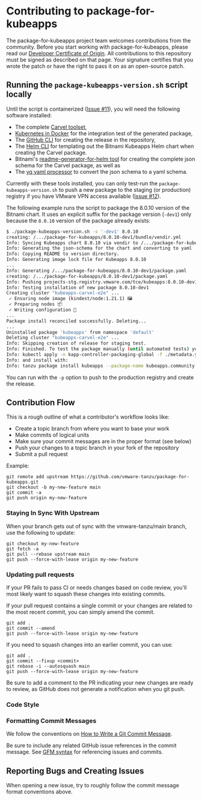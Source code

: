 # Contributing to package-for-kubeapps

The package-for-kubeapps project team welcomes contributions from the community. Before you start working with package-for-kubeapps, please
read our [Developer Certificate of Origin](https://cla.vmware.com/dco). All contributions to this repository must be
signed as described on that page. Your signature certifies that you wrote the patch or have the right to pass it on
as an open-source patch.

## Running the `package-kubeapps-version.sh` script locally

Until the script is containerized ([Issue #11](https://github.com/vmware-tanzu/package-for-kubeapps/issues/11)), you will need the following software installed:

- The complete [Carvel toolset](https://carvel.dev/#install),
- [Kubernetes in Docker](https://kind.sigs.k8s.io/) for the integration test of the generated package,
- The [GitHub CLI](https://cli.github.com/) for creating the release in the repository,
- The [Helm CLI](https://helm.sh/) for templating out the Bitnami Kubeapps Helm chart when creating the Carvel package.
- Bitnami's [readme-generator-for-helm tool](https://github.com/bitnami-labs/readme-generator-for-helm) for creating the complete json schema for the Carvel package, as well as
- The [yq yaml processor](https://mikefarah.gitbook.io/yq/) to convert the json schema to a yaml schema.

Currently with these tools installed, you can only test-run the `package-kubeapps-version.sh` to push a new package to the staging (or production) registry if you have VMware VPN access available ([Issue #12](https://github.com/vmware-tanzu/package-for-kubeapps/issues/12)).

The following example runs the script to package the 8.0.10 version of the Bitnami chart. It uses an explicit suffix for the package version (`-dev1`) only because the `8.0.10` version of the package already exists:

```bash
$ ./package-kubeapps-version.sh -s '-dev1' 8.0.10
creating: /.../package-for-kubeapps/8.0.10-dev1/bundle/vendir.yml
Info: Syncing Kubeapps chart 8.0.10 via vendir to /.../package-for-kubeapps/8.0.10-dev1/bundle.
Info: Generating the json-schema for the chart and converting to yaml
Info: Copying README to version directory.
Info: Generating image lock file for Kubeapps 8.0.10
...
Info: Generating /.../package-for-kubeapps/8.0.10-dev1/package.yaml
creating: /.../package-for-kubeapps/8.0.10-dev1/package.yaml
Info: Pushing projects-stg.registry.vmware.com/tce/kubeapps:8.0.10-dev1 image.
Info: Testing installation of new package 8.0.10-dev1
Creating cluster "kubeapps-carvel-e2e" ...
 ✓ Ensuring node image (kindest/node:1.21.1) 🖼
 ✓ Preparing nodes 📦
 ✓ Writing configuration 📜
...
Package install reconciled successfully. Deleting...
...
Uninstalled package 'kubeapps' from namespace 'default'
Deleting cluster "kubeapps-carvel-e2e" ...
Info: Skipping creation of release for staging test.
Info: Finished. To test the package manually (until automated tests) you can make the package available on your cluster with:
Info: kubectl apply -n kapp-controller-packaging-global -f ./metadata.yaml -f ./8.0.10-dev1/package.yaml
Info: and install with:
Info: tanzu package install kubeapps --package-name kubeapps.community.tanzu.vmware.com --version 8.0.10-dev1
```

You can run with the `-p` option to push to the production registry and create the release.

## Contribution Flow

This is a rough outline of what a contributor's workflow looks like:

- Create a topic branch from where you want to base your work
- Make commits of logical units
- Make sure your commit messages are in the proper format (see below)
- Push your changes to a topic branch in your fork of the repository
- Submit a pull request

Example:

``` shell
git remote add upstream https://github.com/vmware-tanzu/package-for-kubeapps.git
git checkout -b my-new-feature main
git commit -a
git push origin my-new-feature
```

### Staying In Sync With Upstream

When your branch gets out of sync with the vmware-tanzu/main branch, use the following to update:

``` shell
git checkout my-new-feature
git fetch -a
git pull --rebase upstream main
git push --force-with-lease origin my-new-feature
```

### Updating pull requests

If your PR fails to pass CI or needs changes based on code review, you'll most likely want to squash these changes into
existing commits.

If your pull request contains a single commit or your changes are related to the most recent commit, you can simply
amend the commit.

``` shell
git add .
git commit --amend
git push --force-with-lease origin my-new-feature
```

If you need to squash changes into an earlier commit, you can use:

``` shell
git add .
git commit --fixup <commit>
git rebase -i --autosquash main
git push --force-with-lease origin my-new-feature
```

Be sure to add a comment to the PR indicating your new changes are ready to review, as GitHub does not generate a
notification when you git push.

### Code Style

### Formatting Commit Messages

We follow the conventions on [How to Write a Git Commit Message](http://chris.beams.io/posts/git-commit/).

Be sure to include any related GitHub issue references in the commit message.  See
[GFM syntax](https://guides.github.com/features/mastering-markdown/#GitHub-flavored-markdown) for referencing issues
and commits.

## Reporting Bugs and Creating Issues

When opening a new issue, try to roughly follow the commit message format conventions above.
